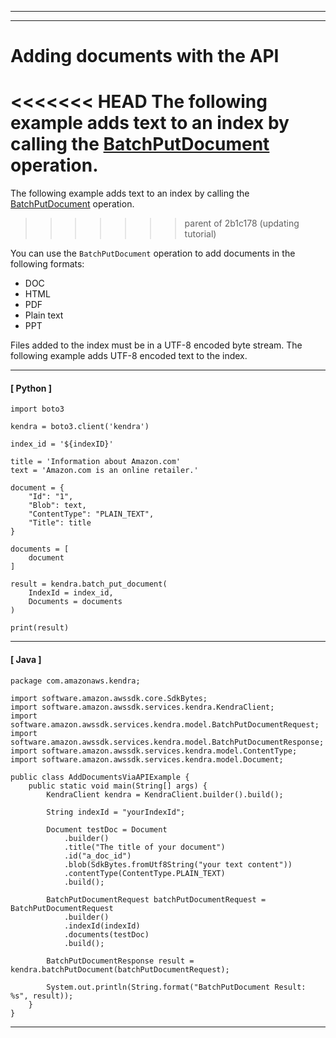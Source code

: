 --------

--------

# Adding documents with the API<a name="in-adding-binary-doc"></a>

<<<<<<< HEAD
The following example adds text to an index by calling the [ BatchPutDocument ](API_BatchPutDocument.md) operation\.
=======
The following example adds text to an index by calling the [BatchPutDocument](API_BatchPutDocument.md) operation\.
>>>>>>> parent of 2b1c178 (updating tutorial)

You can use the `BatchPutDocument` operation to add documents in the following formats:
+ DOC
+ HTML
+ PDF
+ Plain text
+ PPT

Files added to the index must be in a UTF\-8 encoded byte stream\. The following example adds UTF\-8 encoded text to the index\.

------
#### [ Python ]

```
import boto3

kendra = boto3.client('kendra')

index_id = '${indexID}'

title = 'Information about Amazon.com'
text = 'Amazon.com is an online retailer.'

document = {
    "Id": "1",
    "Blob": text,
    "ContentType": "PLAIN_TEXT",
    "Title": title
}

documents = [
    document
]

result = kendra.batch_put_document(
    IndexId = index_id,
    Documents = documents
)

print(result)
```

------
#### [ Java ]

```
package com.amazonaws.kendra;

import software.amazon.awssdk.core.SdkBytes;
import software.amazon.awssdk.services.kendra.KendraClient;
import software.amazon.awssdk.services.kendra.model.BatchPutDocumentRequest;
import software.amazon.awssdk.services.kendra.model.BatchPutDocumentResponse;
import software.amazon.awssdk.services.kendra.model.ContentType;
import software.amazon.awssdk.services.kendra.model.Document;

public class AddDocumentsViaAPIExample {
    public static void main(String[] args) {
        KendraClient kendra = KendraClient.builder().build();

        String indexId = "yourIndexId";

        Document testDoc = Document
            .builder()
            .title("The title of your document")
            .id("a_doc_id")
            .blob(SdkBytes.fromUtf8String("your text content"))
            .contentType(ContentType.PLAIN_TEXT)
            .build();

        BatchPutDocumentRequest batchPutDocumentRequest = BatchPutDocumentRequest
            .builder()
            .indexId(indexId)
            .documents(testDoc)
            .build();

        BatchPutDocumentResponse result = kendra.batchPutDocument(batchPutDocumentRequest);

        System.out.println(String.format("BatchPutDocument Result: %s", result));
    }
}
```

------
